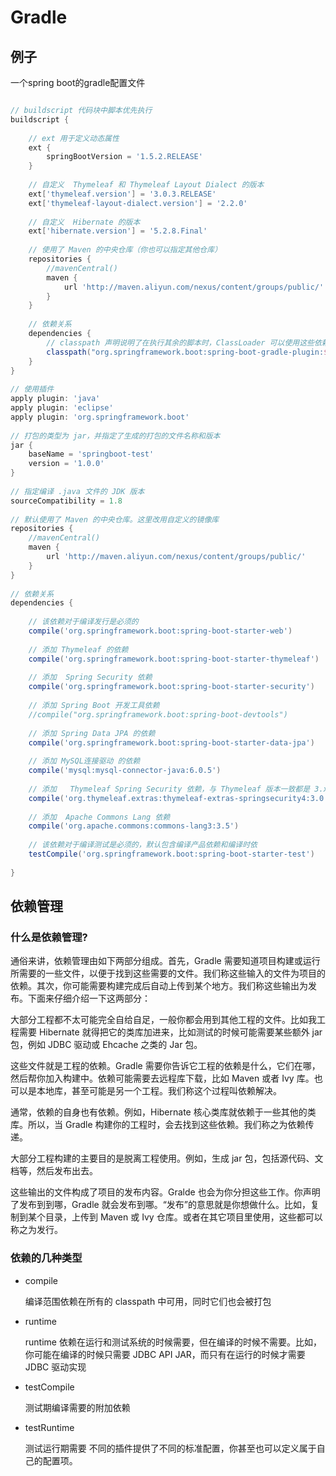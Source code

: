 
# Gradle

## 例子

一个spring boot的gradle配置文件

```groovy

// buildscript 代码块中脚本优先执行
buildscript {
 
	// ext 用于定义动态属性
	ext {
		springBootVersion = '1.5.2.RELEASE'
	}
			
	// 自定义  Thymeleaf 和 Thymeleaf Layout Dialect 的版本
	ext['thymeleaf.version'] = '3.0.3.RELEASE'
	ext['thymeleaf-layout-dialect.version'] = '2.2.0'
	
	// 自定义  Hibernate 的版本
	ext['hibernate.version'] = '5.2.8.Final'
 
	// 使用了 Maven 的中央仓库（你也可以指定其他仓库）
	repositories {
		//mavenCentral()
		maven {
			url 'http://maven.aliyun.com/nexus/content/groups/public/'
		}
	}
	
	// 依赖关系
	dependencies {
		// classpath 声明说明了在执行其余的脚本时，ClassLoader 可以使用这些依赖项
		classpath("org.springframework.boot:spring-boot-gradle-plugin:${springBootVersion}")
	}
}
 
// 使用插件
apply plugin: 'java'
apply plugin: 'eclipse'
apply plugin: 'org.springframework.boot'
 
// 打包的类型为 jar，并指定了生成的打包的文件名称和版本
jar {
	baseName = 'springboot-test'
	version = '1.0.0'
}
 
// 指定编译 .java 文件的 JDK 版本
sourceCompatibility = 1.8
 
// 默认使用了 Maven 的中央仓库。这里改用自定义的镜像库
repositories {
	//mavenCentral()
	maven {
		url 'http://maven.aliyun.com/nexus/content/groups/public/'
	}
}
 
// 依赖关系
dependencies {
 
	// 该依赖对于编译发行是必须的
	compile('org.springframework.boot:spring-boot-starter-web')
 
	// 添加 Thymeleaf 的依赖
	compile('org.springframework.boot:spring-boot-starter-thymeleaf')
 
	// 添加  Spring Security 依赖
	compile('org.springframework.boot:spring-boot-starter-security')
	
	// 添加 Spring Boot 开发工具依赖
 	//compile("org.springframework.boot:spring-boot-devtools")
 
	// 添加 Spring Data JPA 的依赖
	compile('org.springframework.boot:spring-boot-starter-data-jpa')
	
	// 添加 MySQL连接驱动 的依赖
	compile('mysql:mysql-connector-java:6.0.5')
	
	// 添加   Thymeleaf Spring Security 依赖，与 Thymeleaf 版本一致都是 3.x
	compile('org.thymeleaf.extras:thymeleaf-extras-springsecurity4:3.0.2.RELEASE')
	
	// 添加  Apache Commons Lang 依赖
	compile('org.apache.commons:commons-lang3:3.5')
	
	// 该依赖对于编译测试是必须的，默认包含编译产品依赖和编译时依
	testCompile('org.springframework.boot:spring-boot-starter-test')
	
}
```


## 依赖管理
### 什么是依赖管理?

通俗来讲，依赖管理由如下两部分组成。首先，Gradle 需要知道项目构建或运行所需要的一些文件，以便于找到这些需要的文件。我们称这些输入的文件为项目的依赖。其次，你可能需要构建完成后自动上传到某个地方。我们称这些输出为发布。下面来仔细介绍一下这两部分：  

大部分工程都不太可能完全自给自足，一般你都会用到其他工程的文件。比如我工程需要 Hibernate 就得把它的类库加进来，比如测试的时候可能需要某些额外 jar 包，例如 JDBC 驱动或 Ehcache 之类的 Jar 包。  

这些文件就是工程的依赖。Gradle 需要你告诉它工程的依赖是什么，它们在哪，然后帮你加入构建中。依赖可能需要去远程库下载，比如 Maven 或者 Ivy 库。也可以是本地库，甚至可能是另一个工程。我们称这个过程叫依赖解决。  

通常，依赖的自身也有依赖。例如，Hibernate 核心类库就依赖于一些其他的类库。所以，当 Gradle 构建你的工程时，会去找到这些依赖。我们称之为依赖传递。  

大部分工程构建的主要目的是脱离工程使用。例如，生成 jar 包，包括源代码、文档等，然后发布出去。  

这些输出的文件构成了项目的发布内容。Gralde 也会为你分担这些工作。你声明了发布到到哪，Gradle 就会发布到哪。“发布”的意思就是你想做什么。比如，复制到某个目录，上传到 Maven 或 Ivy 仓库。或者在其它项目里使用，这些都可以称之为发行。  

### 依赖的几种类型
- compile

    编译范围依赖在所有的 classpath 中可用，同时它们也会被打包
    
- runtime

    runtime 依赖在运行和测试系统的时候需要，但在编译的时候不需要。比如，你可能在编译的时候只需要 JDBC API JAR，而只有在运行的时候才需要 JDBC 驱动实现
    
- testCompile

    测试期编译需要的附加依赖
    
- testRuntime

    测试运行期需要
    不同的插件提供了不同的标准配置，你甚至也可以定义属于自己的配置项。
